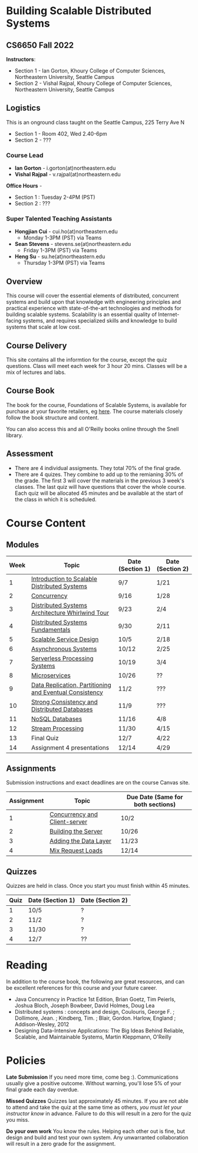 # Building Scalable Distributed Systems

## CS6650 Fall 2022
**Instructors**: 
* Section 1 - Ian Gorton, Khoury College of Computer Sciences, Northeastern University, Seattle Campus
* Section 2 - Vishal Rajpal, Khoury College of Computer Sciences, Northeastern University, Seattle Campus

## Logistics
This is an onground class taught on the Seattle Campus, 225 Terry Ave N
* Section 1 - Room 402, Wed 2.40-6pm
* Section 2 - ???

### Course Lead
* **Ian Gorton** - i.gorton(at)northeastern.edu
* **Vishal Rajpal** - v.rajpal(at)northeastern.edu

**Office Hours** - 
* Section 1 : Tuesday 2-4PM (PST)
* Section 2 : ???

### Super Talented Teaching Assistants
* **Hongjian Cui** - cui.ho(at)northeastern.edu
  * Monday 1-3PM (PST) via Teams
* **Sean Stevens** - stevens.se(at)northeastern.edu
  * Friday 1-3PM (PST) via Teams
* **Heng Su** - su.he(at)northeastern.edu
  * Thursday 1-3PM (PST) via Teams

## Overview
This course will cover the essential elements of distributed, concurrent systems and build upon that knowledge with engineering principles and practical experience with state-of-the-art technologies and methods for building scalable systems. Scalability is an essential quality of Internet-facing systems, and requires specialized skills and knowledge to build systems that scale at low cost. 

## Course Delivery
This site contains all the informtion for the course, except the quiz questions.
Class will meet each week for 3 hour 20 mins. Classes will be a mix of lectures and labs.

## Course Book
The book for the course, Foundations of Scalable Systems, is available for purchase at your favorite retailers, eg [here](https://www.amazon.com/Foundations-Scalable-Systems-Distributed-Architectures/dp/1098106067/ref=asc_df_1098106067/?tag=hyprod-20&linkCode=df0&hvadid=564700895175&hvpos=&hvnetw=g&hvrand=11230893476443846738&hvpone=&hvptwo=&hvqmt=&hvdev=c&hvdvcmdl=&hvlocint=&hvlocphy=9033322&hvtargid=pla-1643586021023&psc=1). The course materials closely follow the book structure and content.

You can also access this and all O'Reilly books online through the Snell library. 

## Assessment
* There are 4 individual assigments. They total 70% of the final grade.
* There are 4 quizes.  They combine to add up to the remianing 30% of the grade. The first 3 will cover the materials in the previous 3 week's classes. The last quiz will have questions that cover the whole course. Each quiz will be allocated 45 minutes and be available at the start of the class in which it is scheduled.

# Course Content

## Modules

Week | Topic | Date (Section 1) | Date (Section 2)
---- | ----- | ---- | ----
1  | [Introduction to Scalable Distributed Systems](https://gortonator.github.io/bsds-6650/Week-1) | 9/7 | 1/21
2  | [Concurrency](http://gortonator.github.io/bsds-6650/Week-2) | 9/16 | 1/28
3  | [Distributed Systems Architecture Whirlwind Tour](http://gortonator.github.io/bsds-6650/Week-3) | 9/23 | 2/4
4  | [Distributed Systems Fundamentals](http://gortonator.github.io/bsds-6650/Week-4) | 9/30 | 2/11
5  | [Scalable Service Design](http://gortonator.github.io/bsds-6650/Week-5) | 10/5 | 2/18
6  | [Asynchronous Systems](http://gortonator.github.io/bsds-6650/Week-6) | 10/12 | 2/25
7  | [Serverless Processing Systems](http://gortonator.github.io/bsds-6650/Week-7) | 10/19 | 3/4
8  | [Microservices](http://gortonator.github.io/bsds-6650/Week-8) | 10/26 | ?? 
9  | [Data Replication, Partitioning and Eventual Consistency](http://gortonator.github.io/bsds-6650/Week-9) | 11/2 | ??? 
10 | [Strong Consistency and Distributed Databases](http://gortonator.github.io/bsds-6650/Week-10) | 11/9 | ??? 
11 | [NoSQL Databases](http://gortonator.github.io/bsds-6650/Week-11) | 11/16 | 4/8
12 | [Stream Processing](http://gortonator.github.io/bsds-6650/Week-12) | 11/30 | 4/15
13 | Final Quiz  | 12/7 | 4/22
14 | Assignment 4 presentations | 12/14 | 4/29

## Assignments
Submission instructions and exact deadlines are on the course Canvas site. 

Assignment | Topic | Due Date (Same for both sections)
---------- | ----- | --------
1 | [Concurrency and Client-server](https://gortonator.github.io/bsds-6650/assignments-2022/Assignment-1) | 10/2 
2 | [Building the Server](https://gortonator.github.io/bsds-6650/assignments-2022/Assignment-2) | 10/26 
3 | [Adding the Data Layer](https://gortonator.github.io/bsds-6650/assignments-2022/Assignment-3) | 11/23 
4 | [Mix Request Loads](https://gortonator.github.io/bsds-6650/assignments-2022/Assignment-4) | 12/14 

## Quizzes
Quizzes are held in class. Once you start you must finish within 45 minutes. 

Quiz | Date (Section 1) | Date (Section 2)
---- | ---- | ----
1 | 10/5 | ? 
2 | 11/2 | ? 
3 | 11/30 | ? 
4 | 12/7 | ?? 

# Reading
In addition to the course book,  the following are great resources, and can be excellent references for this course and your future career.

* Java Concurrency in Practice 1st Edition, Brian Goetz, Tim Peierls, Joshua Bloch, Joseph Bowbeer, David Holmes, Doug Lea
* Distributed systems : concepts and design, Coulouris, George F. ; Dollimore, Jean. ; Kindberg, Tim. ; Blair, Gordon. Harlow, England ; Addison-Wesley, 2012
* Designing Data-Intensive Applications: The Big Ideas Behind Reliable, Scalable, and Maintainable Systems, Martin Kleppmann, O'Reilly

# Policies

**Late Submission**
If you need more time, come beg :). Communications usually give a positive outcome.
Without warning, you'll lose 5% of your final grade each day overdue. 

**Missed Quizzes**
Quizzes last approximately 45 minutes. If you are not able to attend and take the quiz at the same time as others, _you must let your instructor know_ in advance. Failure to do this will result in a zero for the quiz you miss. 

**Do your own work**
You know the rules. Helping each other out is fine, but design and build and test your own system. Any unwarranted collaboration will result in a zero grade for the assignment. 


